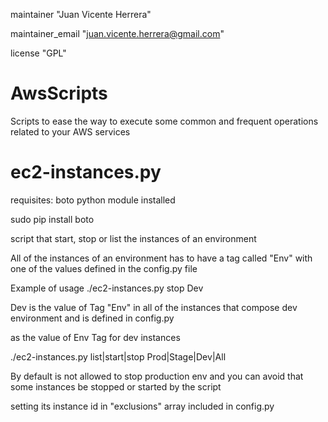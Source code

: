 maintainer       "Juan Vicente Herrera"

maintainer_email "juan.vicente.herrera@gmail.com"

license          "GPL"

AwsScripts
==========

 Scripts to ease the way to execute some common and frequent operations related to your AWS services
 

ec2-instances.py
==========

 requisites: boto python module installed
 
 sudo pip install boto
 
 script that start, stop or list the instances of an environment
 
 All of the instances of an environment has to have a tag called "Env" with one of the values defined in the config.py file
 
 Example of usage ./ec2-instances.py stop Dev
 
 Dev is the value of Tag "Env" in all of the instances that compose dev environment and is defined in config.py
 
 as the value of Env Tag for dev instances
 
 ./ec2-instances.py list|start|stop Prod|Stage|Dev|All
 
 By default is not allowed to stop production env and you can avoid that some instances be stopped or started by the script
 
 setting its instance id in "exclusions" array included in config.py
